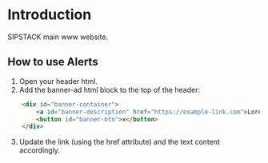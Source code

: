 # Introduction 
SIPSTACK main www website.

## How to use Alerts
1. Open your header html.
2. Add the banner-ad html block to the top of the header: 
```html
    <div id="banner-container">
		<a id="banner-description" href="https://example-link.com">Lorem ipsum dolor sit amet.</a>
		<button id="banner-btn">x</button>
	</div>
```
3. Update the link (using the href attribute) and the text content accordingly.